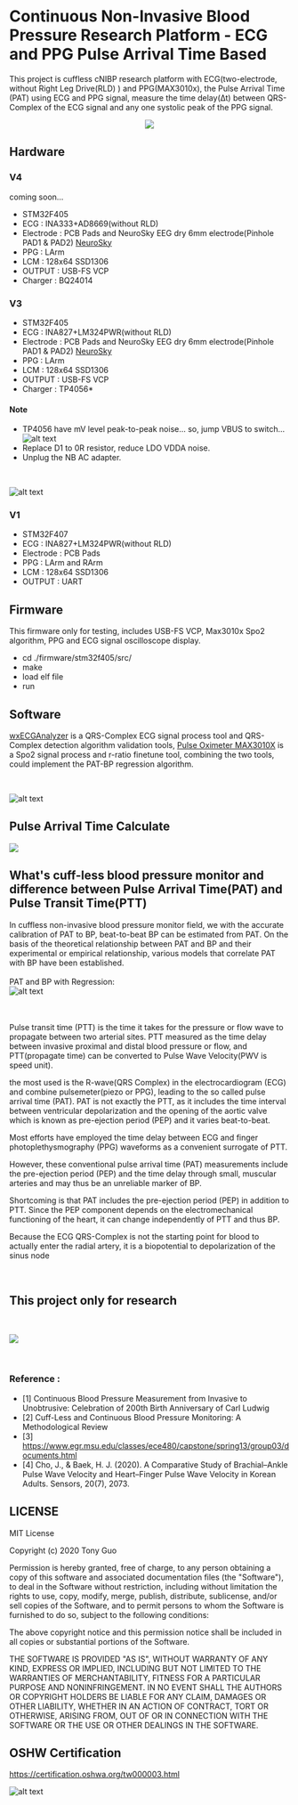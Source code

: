 # Continuous Non-Invasive Blood Pressure Research Platform - ECG and PPG Pulse Arrival Time Based
This project is cuffless cNIBP research platform with ECG(two-electrode, without Right Leg Drive(RLD) ) and PPG(MAX3010x),  the Pulse Arrival Time (PAT) using ECG and PPG signal, measure the time delay(∆t) between QRS-Complex of the ECG signal and any one systolic peak of the PPG signal.

<p align="center">
 <img src="https://github.com/GCY/Continuous-Non-Invasive-Blood-Pressure-Research-Platform---ECG-and-PPG-Pulse-Arrival-Time-Based-/blob/master/res/v3%20demo.gif">
</p>

## Hardware

### V4

coming soon...

- STM32F405
- ECG : INA333+AD8669(without RLD)
- Electrode : PCB Pads and NeuroSky EEG dry 6mm electrode(Pinhole PAD1 & PAD2) [NeuroSky](http://neurosky.com)
- PPG : LArm
- LCM : 128x64 SSD1306
- OUTPUT : USB-FS VCP
- Charger : BQ24014

### V3

- STM32F405
- ECG : INA827+LM324PWR(without RLD)
- Electrode : PCB Pads and NeuroSky EEG dry 6mm electrode(Pinhole PAD1 & PAD2) [NeuroSky](http://neurosky.com)
- PPG : LArm
- LCM : 128x64 SSD1306
- OUTPUT : USB-FS VCP
- Charger : TP4056*

#### Note
- TP4056 have mV level peak-to-peak noise... so, jump VBUS to switch... ![alt text](https://github.com/GCY/Continuous-Non-Invasive-Blood-Pressure-Research-Platform---ECG-and-PPG-Pulse-Arrival-Time-Based-/blob/master/res/without%20charger.png?raw=true)
- Replace D1 to 0R resistor, reduce LDO VDDA noise.
- Unplug the NB AC adapter.

</br>

![alt text](https://github.com/GCY/Continuous-Non-Invasive-Blood-Pressure-Research-Platform---ECG-and-PPG-Pulse-Arrival-Time-Based-/blob/master/res/v3%20pic.jpg?raw=true)

### V1
- STM32F407
- ECG : INA827+LM324PWR(without RLD)
- Electrode : PCB Pads
- PPG : LArm and RArm
- LCM : 128x64 SSD1306
- OUTPUT : UART

## Firmware
This firmware only for testing, includes USB-FS VCP, Max3010x Spo2 algorithm, PPG and ECG signal oscilloscope display.</br>

 - cd ./firmware/stm32f405/src/
 - make
 - load elf file
 - run
## Software
[wxECGAnalyzer](https://github.com/GCY/wxECGAnalyzer) is a QRS-Complex ECG signal process tool and QRS-Complex detection algorithm validation tools, [Pulse Oximeter MAX3010X](https://github.com/GCY/Pulse-Oximeter-with-MAX3010X) is a Spo2 signal process and r-ratio finetune tool, combining the two tools, could implement the PAT-BP regression algorithm.


</br>

![alt text](https://github.com/GCY/Continuous-Non-Invasive-Blood-Pressure-Research-Platform---ECG-and-PPG-Pulse-Arrival-Time-Based-/blob/master/res/example.png?raw=true)

## Pulse Arrival Time Calculate

![](https://github.com/GCY/Continuous-Non-Invasive-Blood-Pressure-Research-Platform---ECG-and-PPG-Pulse-Arrival-Time-Based-/blob/master/res/PAT%20Calculate.png)

## What's cuff-less blood pressure monitor and difference between Pulse Arrival Time(PAT) and Pulse Transit Time(PTT)
In cuffless non-invasive blood pressure monitor field, we with the accurate calibration of PAT to BP, beat-to-beat BP can be estimated from PAT. On the basis of the theoretical relationship between PAT and BP and their experimental or empirical relationship, various models that correlate PAT with BP have been established.</br>
</br>
PAT and BP with Regression: </br>
![alt text](https://github.com/GCY/Continuous-Non-Invasive-Blood-Pressure-Research-Platform---ECG-and-PPG-Pulse-Arrival-Time-Based-/blob/master/res/PAT%20and%20Regression.png?raw=true)

</br>
</br>
Pulse transit time (PTT) is the time it takes for the pressure or flow wave to propagate between two arterial sites.
PTT measured as the time delay between invasive proximal and distal blood pressure or flow, and PTT(propagate time) can be converted to Pulse Wave Velocity(PWV is speed unit).

the most used is the R-wave(QRS Complex) in the electrocardiogram (ECG) and combine pulsemeter(piezo or PPG), leading to the so called pulse arrival time (PAT). 
PAT is not exactly the PTT, as it includes the time interval between ventricular depolarization and the opening of the aortic valve which is known as pre-ejection period (PEP) and it varies beat-to-beat.

Most efforts have employed the time delay between ECG and finger photoplethysmography (PPG) waveforms as a convenient surrogate of PTT. 

However, these conventional pulse arrival time (PAT) measurements include the pre-ejection period (PEP) and the time delay through small,
muscular arteries and may thus be an unreliable marker of BP.


Shortcoming is that PAT includes the pre-ejection period (PEP) in addition to PTT. 
Since the PEP component depends on the electromechanical functioning of the heart, it can change independently of PTT and thus BP. 

Because the ECG QRS-Complex is not the starting point for blood to actually enter the radial artery, it is a biopotential to depolarization of the sinus node

</br>

## This project only for research

</br>

[![](http://img.youtube.com/vi/RtydQm8okKk/0.jpg)](https://www.youtube.com/watch?v=RtydQm8okKk)


</br>

### Reference :
- [1] Continuous Blood Pressure Measurement from Invasive to Unobtrusive: Celebration of 200th Birth Anniversary of Carl Ludwig</br>
- [2] Cuff-Less and Continuous Blood Pressure Monitoring: A Methodological Review</br>
- [3] https://www.egr.msu.edu/classes/ece480/capstone/spring13/group03/documents.html
- [4] Cho, J., & Baek, H. J. (2020). A Comparative Study of Brachial–Ankle Pulse Wave Velocity and Heart–Finger Pulse Wave Velocity in Korean Adults. Sensors, 20(7), 2073.
 
LICENSE
-------

MIT License

Copyright (c) 2020 Tony Guo

Permission is hereby granted, free of charge, to any person obtaining a copy
of this software and associated documentation files (the "Software"), to deal
in the Software without restriction, including without limitation the rights
to use, copy, modify, merge, publish, distribute, sublicense, and/or sell
copies of the Software, and to permit persons to whom the Software is
furnished to do so, subject to the following conditions:

The above copyright notice and this permission notice shall be included in all
copies or substantial portions of the Software.

THE SOFTWARE IS PROVIDED "AS IS", WITHOUT WARRANTY OF ANY KIND, EXPRESS OR
IMPLIED, INCLUDING BUT NOT LIMITED TO THE WARRANTIES OF MERCHANTABILITY,
FITNESS FOR A PARTICULAR PURPOSE AND NONINFRINGEMENT. IN NO EVENT SHALL THE
AUTHORS OR COPYRIGHT HOLDERS BE LIABLE FOR ANY CLAIM, DAMAGES OR OTHER
LIABILITY, WHETHER IN AN ACTION OF CONTRACT, TORT OR OTHERWISE, ARISING FROM,
OUT OF OR IN CONNECTION WITH THE SOFTWARE OR THE USE OR OTHER DEALINGS IN THE
SOFTWARE.

OSHW Certification
-------

https://certification.oshwa.org/tw000003.html

![alt text](https://github.com/GCY/Continuous-Non-Invasive-Blood-Pressure-Research-Platform---ECG-and-PPG-Pulse-Arrival-Time-Based-/blob/master/res/OSHW_mark_TW000003.png?raw=true) 
